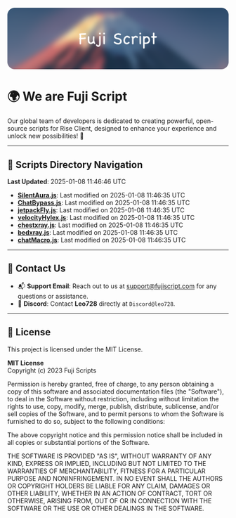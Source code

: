 ![Banner](.github/b.webp)

# 🌍 **We are Fuji Script**

Our global team of developers is dedicated to creating powerful, open-source scripts for Rise Client, designed to enhance your experience and unlock new possibilities! 🌟

---
<!-- SCRIPTS_NAVIGATION_START -->
## 📂 **Scripts Directory Navigation**

**Last Updated**: 2025-01-08 11:46:46 UTC

- **[SilentAura.js](scripts/SilentAura.js)**: Last modified on 2025-01-08 11:46:35 UTC
- **[ChatBypass.js](scripts/ChatBypass.js)**: Last modified on 2025-01-08 11:46:35 UTC
- **[jetpackFly.js](scripts/jetpackFly.js)**: Last modified on 2025-01-08 11:46:35 UTC
- **[velocityHylex.js](scripts/velocityHylex.js)**: Last modified on 2025-01-08 11:46:35 UTC
- **[chestxray.js](scripts/chestxray.js)**: Last modified on 2025-01-08 11:46:35 UTC
- **[bedxray.js](scripts/bedxray.js)**: Last modified on 2025-01-08 11:46:35 UTC
- **[chatMacro.js](scripts/chatMacro.js)**: Last modified on 2025-01-08 11:46:35 UTC

<!-- SCRIPTS_NAVIGATION_END -->

---

## 💬 **Contact Us**  
- 📬 **Support Email**: Reach out to us at [support@fujiscript.com](mailto:support@fujiscript.com) for any questions or assistance.  
- 💬 **Discord**: Contact **Leo728** directly at `Discord@leo728`.

---

## 📜 **License**

This project is licensed under the MIT License.  

**MIT License**  
Copyright (c) 2023 Fuji Scripts  

Permission is hereby granted, free of charge, to any person obtaining a copy of this software and associated documentation files (the "Software"), to deal in the Software without restriction, including without limitation the rights to use, copy, modify, merge, publish, distribute, sublicense, and/or sell copies of the Software, and to permit persons to whom the Software is furnished to do so, subject to the following conditions:  

The above copyright notice and this permission notice shall be included in all copies or substantial portions of the Software.  

THE SOFTWARE IS PROVIDED "AS IS", WITHOUT WARRANTY OF ANY KIND, EXPRESS OR IMPLIED, INCLUDING BUT NOT LIMITED TO THE WARRANTIES OF MERCHANTABILITY, FITNESS FOR A PARTICULAR PURPOSE AND NONINFRINGEMENT. IN NO EVENT SHALL THE AUTHORS OR COPYRIGHT HOLDERS BE LIABLE FOR ANY CLAIM, DAMAGES OR OTHER LIABILITY, WHETHER IN AN ACTION OF CONTRACT, TORT OR OTHERWISE, ARISING FROM, OUT OF OR IN CONNECTION WITH THE SOFTWARE OR THE USE OR OTHER DEALINGS IN THE SOFTWARE.  
